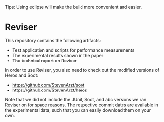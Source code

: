 Tips: Using eclipse will make the build more convenient and easier.

Reviser
=======

This repository contains the following artifacts:

- Test application and scripts for performance measurements
- The experimental results shown in the paper
- The technical report on Reviser

In order to use Reviser, you also need to check out the modified versions of Heros and Soot:

- https://github.com/StevenArzt/soot
- https://github.com/StevenArzt/heros

Note that we did not include the JUnit, Soot, and abc versions we ran Reviser on for space
reasons. The respective commit dates are available in the experimental data, such that you
can easily download them on your own.
